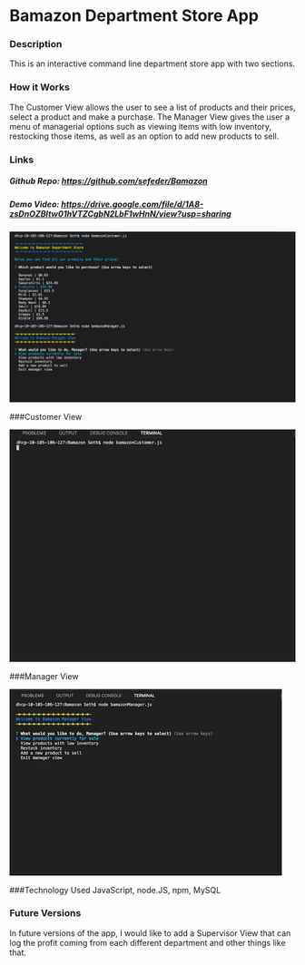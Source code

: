 # Bamazon Department Store App

### Description 

This is an interactive command line department store app with two sections. 

### How it Works
The Customer View allows the user to see a list of products and their prices, select a product and make a purchase. The Manager View gives the user a menu of managerial options such as viewing items with low inventory, restocking those items, as well as an option to add new products to sell.

### Links
##### Github Repo:  https://github.com/sefeder/Bamazon

##### Demo Video:  https://drive.google.com/file/d/1A8-zsDnOZBItw01hVTZCgbN2LbF1wHnN/view?usp=sharing

![Screenshot of Bamazon](images/BamazonScreenShot.png)

###Customer View

![Customer View GIF](images/Customer.gif)

###Manager View

![Manager View GIF](images/Manager.gif)

###Technology Used
JavaScript,
node.JS,
npm,
MySQL

### Future Versions
In future versions of the app, I would like to add a Supervisor View that can log the profit coming from each different department and other things like that.

